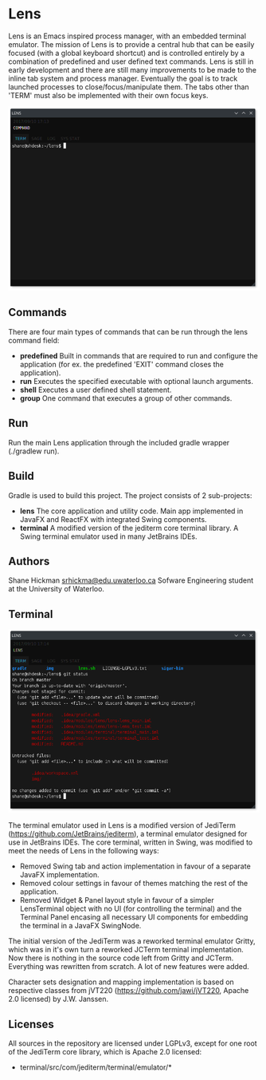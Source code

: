 Lens
=====
Lens is an Emacs inspired process manager, with an embedded terminal emulator. The mission of Lens is to provide a central hub that can be easily focused (with a global keyboard shortcut) and is controlled entirely by a combination of predefined and user defined text commands. Lens is still in early development and there are still many improvements to be made to the inline tab system and process manager. Eventually the goal is to track launched processes to close/focus/manipulate them. The tabs other than 'TERM' must also be implemented with their own focus keys.

![alt text](img/main.png "Lens Command Interface")


Commands
-----

There are four main types of commands that can be run through the lens command field:
* **predefined**
Built in commands that are required to run and configure the application (for ex. the predefined 'EXIT' command closes the application).
* **run**
Executes the specified executable with optional launch arguments.
* **shell**
Executes a user defined shell statement.
* **group**
One command that executes a group of other commands.


Run
-----

Run the main Lens application through the included gradle wrapper (./gradlew run).



Build
-----

Gradle is used to build this project. The project consists of 2 sub-projects:
* **lens**
The core application and utility code. Main app implemented in JavaFX and ReactFX with integrated Swing components.
* **terminal**
A modified version of the jediterm core terminal library. A Swing terminal emulator used in many JetBrains IDEs.



Authors
-----
Shane Hickman <srhickma@edu.uwaterloo.ca> Sofware Engineering student at the University of Waterloo.


Terminal
-----
![alt text](img/term.png "Lens Terminal Emulator")

The terminal emulator used in Lens is a modified version of JediTerm (https://github.com/JetBrains/jediterm), a terminal emulator designed for use in JetBrains IDEs. The core terminal, written in Swing, was modified to meet the needs of Lens in the following ways:
* Removed Swing tab and action implementation in favour of a separate JavaFX implementation.
* Removed colour settings in favour of themes matching the rest of the application.
* Removed Widget & Panel layout style in favour of a simpler LensTerminal object with no UI (for controlling the terminal) and the Terminal Panel encasing all necessary UI components for embedding the terminal in a JavaFX SwingNode.

The initial version of the JediTerm was a reworked terminal emulator Gritty, which was in it's own turn a reworked JCTerm 
terminal implementation. Now there is nothing in the source code left from Gritty and JCTerm. Everything was 
rewritten from scratch. A lot of new features were added.

Character sets designation and mapping implementation is based on
respective classes from jVT220 (https://github.com/jawi/jVT220, Apache 2.0 licensed) by J.W. Janssen.


Licenses
-----
All sources in the repository are licensed under LGPLv3, except for one root of the JediTerm core library, which is Apache 2.0 licensed:
* terminal/src/com/jediterm/terminal/emulator/*
